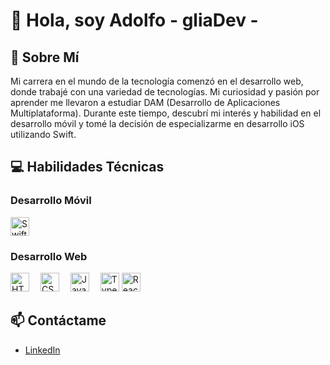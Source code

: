 # 👋 Hola, soy Adolfo - gliaDev -

## 🚀 Sobre Mí
Mi carrera en el mundo de la tecnología comenzó en el desarrollo web, donde trabajé con una variedad de tecnologías. Mi curiosidad y pasión por aprender me llevaron a estudiar DAM (Desarrollo de Aplicaciones Multiplataforma). Durante este tiempo, descubrí mi interés y habilidad en el desarrollo móvil y tomé la decisión de especializarme en desarrollo iOS utilizando Swift.

## 💻 Habilidades Técnicas

### Desarrollo Móvil
<img src="https://img.shields.io/badge/-Swift-F05138?style=flat-square&logo=swift&logoColor=white" alt="Swift" height="30"/>

### Desarrollo Web
<img src="https://img.shields.io/badge/-HTML5-E34F26?style=flat-square&logo=html5&logoColor=white" alt="HTML5" height="30"/> 
<img src="https://img.shields.io/badge/-CSS3-1572B6?style=flat-square&logo=css3" alt="CSS3" height="30"/> 
<img src="https://img.shields.io/badge/-JavaScript-F7DF1E?style=flat-square&logo=javascript&logoColor=black" alt="JavaScript" height="30"/> 
<img src="https://img.shields.io/badge/-TypeScript-3178C6?style=flat-square&logo=typescript&logoColor=white" alt="TypeScript" height="30"/>
<img src="https://img.shields.io/badge/-React_Native-61DAFB?style=flat-square&logo=react&logoColor=white" alt="React Native" height="30"/>

## 📫 Contáctame
- [LinkedIn](https://www.linkedin.com/in/adolfo--gomez/)

